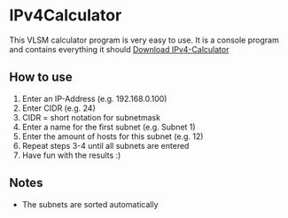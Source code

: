 # IPv4Calculator
This VLSM calculator program is very easy to use. It is a console program and contains everything it should
[Download IPv4-Calculator](https://github.com/LuisTschurtschenthaler/IPv4Calculator/releases/download/IPv4-Calculator/IPv4Calculator.exe)

## How to use
1. Enter an IP-Address (e.g. 192.168.0.100)
2. Enter CIDR (e.g. 24)
  1. CIDR = short notation for subnetmask
3. Enter a name for the first subnet (e.g. Subnet 1)
4. Enter the amount of hosts for this subnet (e.g. 12)
5. Repeat steps 3-4 until all subnets are entered
6. Have fun with the results :)

## Notes
- The subnets are sorted automatically
